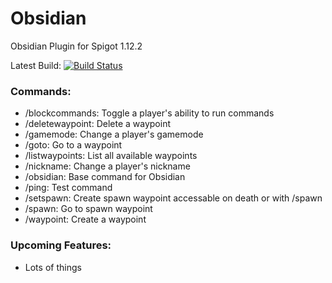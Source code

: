 # Obsidian
Obsidian Plugin for Spigot 1.12.2

Latest Build: [![Build Status](https://travis-ci.com/Orion31Dev/Obsidian.png?branch=master)](https://travis-ci.com/Orion31Dev/Obsidian)

### Commands:
* /blockcommands: Toggle a player's ability to run commands
* /deletewaypoint: Delete a waypoint
* /gamemode: Change a player's gamemode
* /goto: Go to a waypoint
* /listwaypoints: List all available waypoints
* /nickname: Change a player's nickname
* /obsidian: Base command for Obsidian
* /ping: Test command
* /setspawn: Create spawn waypoint accessable on death or with /spawn
* /spawn: Go to spawn waypoint
* /waypoint: Create a waypoint

### Upcoming Features:
* Lots of things

